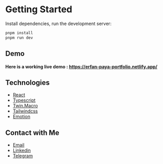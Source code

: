 # Getting Started

Install dependencies, run the development server:

```bash
pnpm install
pnpm run dev
```

## Demo

#### Here is a working live demo : https://erfan-paya-portfolio.netlify.app/

## Technologies

-   [React](https://reactjs.org)
-   [Typescript](https://typescriptlang.org)
-   [Twin.Macro](https://github.com/ben-rogerson/twin.macro)
-   [Tailwindcss](https://tailwindcss.com)
-   [Emotion](https://emotion.sh)

## Contact with Me

-   [Email](mailto:erfanpaya2021@gmail.com)
-   [Linkedin](https://linkedin.com/in/erfanpaya)
-   [Telegram](https://t.me/Erfan_Paya)

